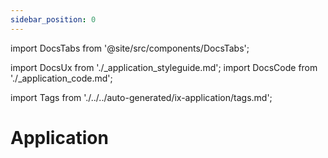 ```yaml
---
sidebar_position: 0
---
```


import DocsTabs from '@site/src/components/DocsTabs';

import DocsUx from './\_application_styleguide.md';
import DocsCode from './\_application_code.md';

import Tags from './../../auto-generated/ix-application/tags.md';

# Application

<Tags />

<DocsTabs styleguide={DocsUx} code={DocsCode} />
